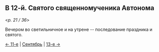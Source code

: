 
## В 12-й. Святого священномученика Автонома

<*p. 21 / 36*>

Вечером во светильничное и на утрене -- последование праздника и святого.

[← 11-е](09_11_MES.ru.md) | [Сентябрь](README.md#12-й) | [13-е →](09_13_MES.ru.md)
